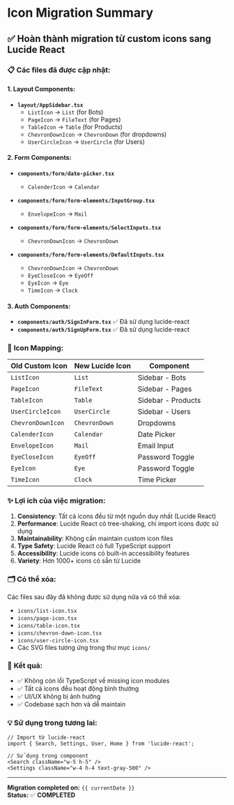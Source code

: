 # Icon Migration Summary

## ✅ **Hoàn thành migration từ custom icons sang Lucide React**

### 📋 **Các files đã được cập nhật:**

#### **1. Layout Components:**
- **`layout/AppSidebar.tsx`**
  - `ListIcon` → `List` (for Bots)
  - `PageIcon` → `FileText` (for Pages)  
  - `TableIcon` → `Table` (for Products)
  - `ChevronDownIcon` → `ChevronDown` (for dropdowns)
  - `UserCircleIcon` → `UserCircle` (for Users)

#### **2. Form Components:**
- **`components/form/date-picker.tsx`**
  - `CalenderIcon` → `Calendar`

- **`components/form/form-elements/InputGroup.tsx`**
  - `EnvelopeIcon` → `Mail`

- **`components/form/form-elements/SelectInputs.tsx`**
  - `ChevronDownIcon` → `ChevronDown`

- **`components/form/form-elements/DefaultInputs.tsx`**
  - `ChevronDownIcon` → `ChevronDown`
  - `EyeCloseIcon` → `EyeOff`
  - `EyeIcon` → `Eye`
  - `TimeIcon` → `Clock`

#### **3. Auth Components:** 
- **`components/auth/SignInForm.tsx`** ✅ Đã sử dụng lucide-react
- **`components/auth/SignUpForm.tsx`** ✅ Đã sử dụng lucide-react

### 🔄 **Icon Mapping:**

| Old Custom Icon | New Lucide Icon | Component |
|----------------|-----------------|-----------|
| `ListIcon` | `List` | Sidebar - Bots |
| `PageIcon` | `FileText` | Sidebar - Pages |
| `TableIcon` | `Table` | Sidebar - Products |
| `UserCircleIcon` | `UserCircle` | Sidebar - Users |
| `ChevronDownIcon` | `ChevronDown` | Dropdowns |
| `CalenderIcon` | `Calendar` | Date Picker |
| `EnvelopeIcon` | `Mail` | Email Input |
| `EyeCloseIcon` | `EyeOff` | Password Toggle |
| `EyeIcon` | `Eye` | Password Toggle |
| `TimeIcon` | `Clock` | Time Picker |

### ✨ **Lợi ích của việc migration:**

1. **Consistency**: Tất cả icons đều từ một nguồn duy nhất (Lucide React)
2. **Performance**: Lucide React có tree-shaking, chỉ import icons được sử dụng
3. **Maintainability**: Không cần maintain custom icon files
4. **Type Safety**: Lucide React có full TypeScript support
5. **Accessibility**: Lucide icons có built-in accessibility features
6. **Variety**: Hơn 1000+ icons có sẵn từ Lucide

### 🗂️ **Có thể xóa:**
Các files sau đây đã không được sử dụng nữa và có thể xóa:
- `icons/list-icon.tsx`
- `icons/page-icon.tsx`
- `icons/table-icon.tsx`
- `icons/chevron-down-icon.tsx`
- `icons/user-circle-icon.tsx`
- Các SVG files tương ứng trong thư mục `icons/`

### 🚀 **Kết quả:**
- ✅ Không còn lỗi TypeScript về missing icon modules
- ✅ Tất cả icons đều hoạt động bình thường
- ✅ UI/UX không bị ảnh hưởng
- ✅ Codebase sạch hơn và dễ maintain

### 💡 **Sử dụng trong tương lai:**
```tsx
// Import từ lucide-react
import { Search, Settings, User, Home } from 'lucide-react';

// Sử dụng trong component
<Search className="w-5 h-5" />
<Settings className="w-4 h-4 text-gray-500" />
```

---
**Migration completed on:** `{{ currentDate }}`  
**Status:** ✅ **COMPLETED**
